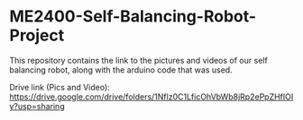 # ME2400-Self-Balancing-Robot-Project
This repository contains the link to the pictures and videos of our self balancing robot, along with the arduino code that was used.

Drive link (Pics and Video): https://drive.google.com/drive/folders/1Nflz0C1LficOhVbWb8jRp2ePpZHfIOIy?usp=sharing
